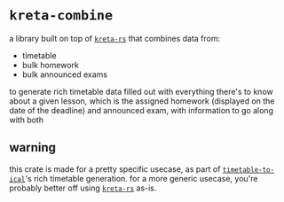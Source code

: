 # `kreta-combine`

a library built on top of [`kreta-rs`](../kreta-rs) that combines data from:

- timetable
- bulk homework
- bulk announced exams

to generate rich timetable data filled out with everything there's to know about a given lesson, which is the assigned homework (displayed on the date of the deadline) and announced exam, with information to go along with both

## warning

this crate is made for a pretty specific usecase, as part of [`timetable-to-ical`](../timetable-to-ical/)'s rich timetable generation. for a more generic usecase, you're probably better off using [`kreta-rs`](../kreta-rs) as-is.
